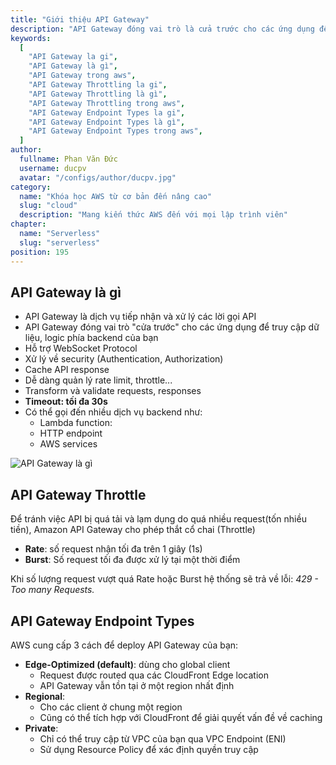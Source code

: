 ```yaml
---
title: "Giới thiệu API Gateway"
description: "API Gateway đóng vai trò là cửa trước cho các ứng dụng để truy cập dữ liệu, logic nghiệp vụ hoặc chức năng từ các dịch vụ backend của bạn"
keywords:
  [
    "API Gateway la gi",
    "API Gateway là gì",
    "API Gateway trong aws",
    "API Gateway Throttling la gi",
    "API Gateway Throttling là gì",
    "API Gateway Throttling trong aws",
    "API Gateway Endpoint Types la gi",
    "API Gateway Endpoint Types là gì",
    "API Gateway Endpoint Types trong aws",
  ]
author:
  fullname: Phan Văn Đức
  username: ducpv
  avatar: "/configs/author/ducpv.jpg"
category:
  name: "Khóa học AWS từ cơ bản đến nâng cao"
  slug: "cloud"
  description: "Mang kiến thức AWS đến với mọi lập trình viên"
chapter:
  name: "Serverless"
  slug: "serverless"
position: 195
---
```


## API Gateway là gì

- API Gateway là dịch vụ tiếp nhận và xử lý các lời gọi API
- API Gateway đóng vai trò "cửa trước" cho các ứng dụng để truy cập dữ liệu, logic phía backend của bạn
- Hỗ trợ WebSocket Protocol
- Xử lý về security (Authentication, Authorization)
- Cache API response
- Dễ dàng quản lý rate limit, throttle...
- Transform và validate requests, responses
- **Timeout: tối đa 30s**
- Có thể gọi đến nhiều dịch vụ backend như:
  - Lambda function:
  - HTTP endpoint
  - AWS services

![API Gateway là gì](https://d1.awsstatic.com/serverless/New-API-GW-Diagram.c9fc9835d2a9aa00ef90d0ddc4c6402a2536de0d.png)

## API Gateway Throttle

Để tránh việc API bị quá tải và lạm dụng do quá nhiều request(tốn nhiều tiền), Amazon API Gateway cho phép thắt cổ chai (Throttle)

- **Rate**: số request nhận tối đa trên 1 giây (1s)
- **Burst**: Số request tối đa được xử lý tại một thời điểm

Khi số lượng request vượt quá Rate hoặc Burst hệ thống sẽ trả về lỗi: _429 - Too many Requests._

## API Gateway Endpoint Types

AWS cung cấp 3 cách để deploy API Gateway của bạn:

- **Edge-Optimized (default)**: dùng cho global client
  - Request được routed qua các CloudFront Edge location
  - API Gateway vẫn tồn tại ở một region nhất định
- **Regional**:
  - Cho các client ở chung một region
  - Cũng có thể tích hợp với CloudFront để giải quyết vấn đề về caching
- **Private**:
  - Chỉ có thể truy cập từ VPC của bạn qua VPC Endpoint (ENI)
  - Sử dụng Resource Policy để xác định quyền truy cập

